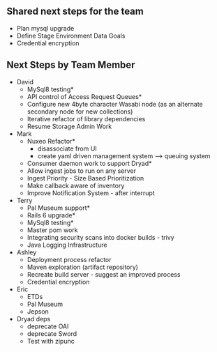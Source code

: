 ## Shared next steps for the team

- Plan mysql upgrade
- Define Stage Environment Data Goals
- Credential encryption

## Next Steps by Team Member

- David
  - MySql8 testing*
  - API control of Access Request Queues*
  - Configure new 4byte character Wasabi node (as an alternate secondary node for new collections)
  - Iterative refactor of library dependencies
  - Resume Storage Admin Work
- Mark
  - Nuxeo Refactor*
    - disassociate from UI
    - create yaml driven management system --> queuing system
  - Consumer daemon work to support Dryad*
  - Allow ingest jobs to run on any server
  - Ingest Priority - Size Based Prioritization
  - Make callback aware of inventory
  - Improve Notification System - after interrupt
- Terry
  - Pal Museum support*
  - Rails 6 upgrade*
  - MySql8 testing*
  - Master pom work
  - Integrating security scans into docker builds - trivy
  - Java Logging Infrastructure
- Ashley 
  - Deployment process refactor
  - Maven exploration (artifact repository)
  - Recreate build server - suggest an improved process
  - Credential encryption
- Eric
  - ETDs
  - Pal Museum
  - Jepson
- Dryad deps
  - deprecate OAI
  - deprecate Sword
  - Test with zipunc 
